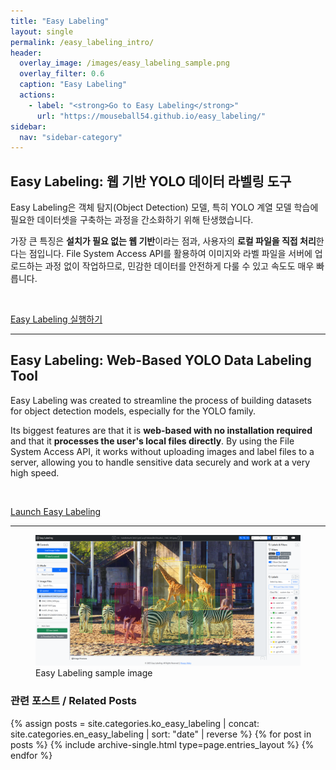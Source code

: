 ```yaml
---
title: "Easy Labeling"
layout: single
permalink: /easy_labeling_intro/
header:
  overlay_image: /images/easy_labeling_sample.png
  overlay_filter: 0.6
  caption: "Easy Labeling"
  actions:
    - label: "<strong>Go to Easy Labeling</strong>"
      url: "https://mouseball54.github.io/easy_labeling/"
sidebar:
  nav: "sidebar-category"
---
```


## Easy Labeling: 웹 기반 YOLO 데이터 라벨링 도구

Easy Labeling은 객체 탐지(Object Detection) 모델, 특히 YOLO 계열 모델 학습에 필요한 데이터셋을 구축하는 과정을 간소화하기 위해 탄생했습니다.

가장 큰 특징은 **설치가 필요 없는 웹 기반**이라는 점과, 사용자의 **로컬 파일을 직접 처리**한다는 점입니다. File System Access API를 활용하여 이미지와 라벨 파일을 서버에 업로드하는 과정 없이 작업하므로, 민감한 데이터를 안전하게 다룰 수 있고 속도도 매우 빠릅니다.

<br/>

<a href="https://mouseball54.github.io/easy_labeling/" class="btn btn--success btn--large">Easy Labeling 실행하기</a>

---

## Easy Labeling: Web-Based YOLO Data Labeling Tool

Easy Labeling was created to streamline the process of building datasets for object detection models, especially for the YOLO family.

Its biggest features are that it is **web-based with no installation required** and that it **processes the user's local files directly**. By using the File System Access API, it works without uploading images and label files to a server, allowing you to handle sensitive data securely and work at a very high speed.

<br/>

<a href="https://mouseball54.github.io/easy_labeling/" class="btn btn--success btn--large">Launch Easy Labeling</a>

---
<figure>
  <img src="/images/easy_labeling_sample.png" alt="Easy Labeling sample">
  <figcaption>Easy Labeling sample image</figcaption>
</figure>

### 관련 포스트 / Related Posts
{% assign posts = site.categories.ko_easy_labeling | concat: site.categories.en_easy_labeling | sort: "date" | reverse %}
{% for post in posts %} {% include archive-single.html type=page.entries_layout %} {% endfor %}
